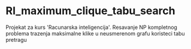 # RI_maximum_clique_tabu_search

Projekat za kurs 'Racunarska inteligencija'. 
Resavanje NP kompletnog problema trazenja maksimalne klike u neusmerenom grafu koristeci tabu pretragu
